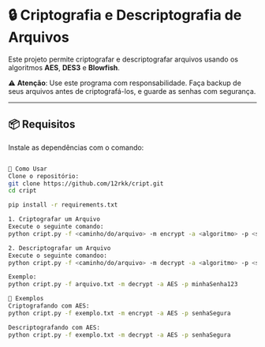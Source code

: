 # 🔒 Criptografia e Descriptografia de Arquivos

Este projeto permite criptografar e descriptografar arquivos usando os algoritmos **AES**, **DES3** e **Blowfish**.

⚠️ **Atenção**: Use este programa com responsabilidade. Faça backup de seus arquivos antes de criptografá-los, e guarde as senhas com segurança.

---

## 📦 **Requisitos**

Instale as dependências com o comando:
```bash

🚀 Como Usar
Clone o repositório:
git clone https://github.com/12rkk/cript.git
cd cript

pip install -r requirements.txt

1. Criptografar um Arquivo
Execute o seguinte comando:
python cript.py -f <caminho/do/arquivo> -m encrypt -a <algoritmo> -p <senha>

2. Descriptografar um Arquivo
Execute o seguinte comandoo:
python cript.py -f <caminho/do/arquivo> -m decrypt -a <algoritmo> -p <senha>

Exemplo:
python cript.py -f arquivo.txt -m decrypt -a AES -p minhaSenha123

🔹 Exemplos
Criptografando com AES:
python cript.py -f exemplo.txt -m encrypt -a AES -p senhaSegura

Descriptografando com AES:
python cript.py -f exemplo.txt -m decrypt -a AES -p senhaSegura
